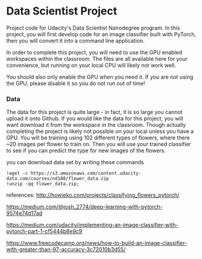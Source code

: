 # Data Scientist Project

Project code for Udacity's Data Scientist Nanodegree program. In this project, you will first develop code for an image classifier built with PyTorch, then you will convert it into a command line application.

In order to complete this project, you will need to use the GPU enabled workspaces within the classroom.  The files are all available here for your convenience, but running on your local CPU will likely not work well.

You should also only enable the GPU when you need it. If you are not using the GPU, please disable it so you do not run out of time!

### Data

The data for this project is quite large - in fact, it is so large you cannot upload it onto Github.  If you would like the data for this project, you will want download it from the workspace in the classroom.  Though actually completing the project is likely not possible on your local unless you have a GPU.  You will be training using 102 different types of flowers, where there ~20 images per flower to train on.  Then you will use your trained classifier to see if you can predict the type for new images of the flowers.

you can download data set by writing these commands
```
!wget -c https://s3.amazonaws.com/content.udacity-data.com/courses/nd188/flower_data.zip
!unzip -qq flower_data.zip;
```


references:
http://howieko.com/projects/classifying_flowers_pytorch/

https://medium.com/@josh_2774/deep-learning-with-pytorch-9574e74d17ad

https://medium.com/udacity/implementing-an-image-classifier-with-pytorch-part-1-cf5444b8e9c9

https://www.freecodecamp.org/news/how-to-build-an-image-classifier-with-greater-than-97-accuracy-3c72010b3d55/
